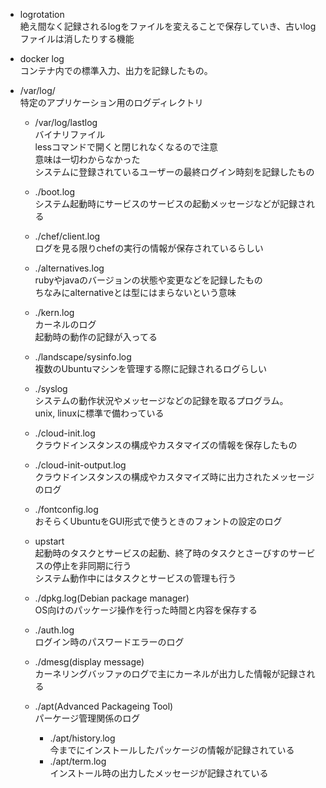 - logrotation  
  絶え間なく記録されるlogをファイルを変えることで保存していき、古いlogファイルは消したりする機能
- docker log  
  コンテナ内での標準入力、出力を記録したもの。
- /var/log/  
  特定のアプリケーション用のログディレクトリ

  - /var/log/lastlog  
    バイナリファイル  
    lessコマンドで開くと閉じれなくなるので注意   
    意味は一切わからなかった  
    システムに登録されているユーザーの最終ログイン時刻を記録したもの

  - ./boot.log  
    システム起動時にサービスのサービスの起動メッセージなどが記録される

  - ./chef/client.log  
    ログを見る限りchefの実行の情報が保存されているらしい

  - ./alternatives.log  
    rubyやjavaのバージョンの状態や変更などを記録したもの  
    ちなみにalternativeとは型にはまらないという意味

  - ./kern.log  
    カーネルのログ  
    起動時の動作の記録が入ってる

  - ./landscape/sysinfo.log  
    複数のUbuntuマシンを管理する際に記録されるログらしい

  - ./syslog  
    システムの動作状況やメッセージなどの記録を取るプログラム。  
  unix, linuxに標準で備わっている

  - ./cloud-init.log  
    クラウドインスタンスの構成やカスタマイズの情報を保存したもの

  - ./cloud-init-output.log  
    クラウドインスタンスの構成やカスタマイズ時に出力されたメッセージのログ

  - ./fontconfig.log  
    おそらくUbuntuをGUI形式で使うときのフォントの設定のログ

  - upstart  
    起動時のタスクとサービスの起動、終了時のタスクとさーびすのサービスの停止を非同期に行う  
    システム動作中にはタスクとサービスの管理も行う

  - ./dpkg.log(Debian package manager)  
    OS向けのパッケージ操作を行った時間と内容を保存する

  - ./auth.log  
    ログイン時のパスワードエラーのログ

  - ./dmesg(display message)  
    カーネリングバッファのログで主にカーネルが出力した情報が記録される

  - ./apt(Advanced Packageing Tool)  
    パーケージ管理関係のログ
    - ./apt/history.log  
      今までにインストールしたパッケージの情報が記録されている
    - ./apt/term.log  
      インストール時の出力したメッセージが記録されている
